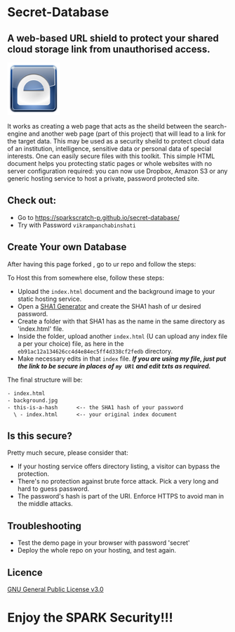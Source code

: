  # Secret-Database
A web-based URL shield to protect your shared cloud storage link from unauthorised access.
---
<img src="https://github.com/SparkScratch-P/secret-database/blob/main/slide-lock-screen-android-computer-software-android-fc77b21ba9f26385df47c0485ad6c974.png?raw=true" alt="sdtbs" width="120"/>

 It works as creating a web page that acts as the sheild between the search-engine and another web page (part of this project) that will lead to a link for the target data. This may be used as a security sheild to protect cloud data of an institution, intelligence, sensitive data or personal data of special interests. One can easily secure files with this toolkit.
  This simple HTML document helps you protecting static pages or whole websites with no server configuration required: you can now use Dropbox, Amazon S3 or any generic hosting service to host a private, password protected site.
  
 ## Check out:
 
- Go to https://sparkscratch-p.github.io/secret-database/
- Try with Password `vikrampanchabinshati`
 
 ## Create Your own Database
 
 After having this page forked , go to ur repo and follow the steps:
 
 To Host this from somewhere else, follow these steps:
 
 - Upload the `index.html` document and the background image to your static hosting service.
 - Open a [SHA1 Generator](https://emn178.github.io/online-tools/sha1.html) and create the SHA1 hash of ur desired password.
 - Create a folder with that SHA1 has as the name in the same directory as 'index.html' file.
 - Inside the folder, upload another `index.html` (U can upload any index file a per your choice) file, as here in the `eb91ac12a134626cc4d4e84ec5ff4d338cf2fedb` directory.
 - Make necessary edits in that `index` file. ***If you are using my file, just put the link to be secure in places of `my URl` and edit txts as required.***

The final structure will be:

```
- index.html
- background.jpg
- this-is-a-hash      <-- the SHA1 hash of your password               
  \ - index.html      <-- your original index document
  ```
  
 ##  Is this secure?
 
Pretty much secure, please consider that:

- If your hosting service offers directory listing, a visitor can bypass the protection.
- There's no protection against brute force attack. Pick a very long and hard to guess password.
- The password's hash is part of the URI. Enforce HTTPS to avoid man in the middle attacks.

## Troubleshooting

- Test the demo page in your browser with password 'secret'
- Deploy the whole repo on your hosting, and test again.

## Licence

[GNU General Public License v3.0](https://github.com/SparkScratch-P/secret-database/blob/main/LICENSE)

# Enjoy the SPARK Security!!!
 
